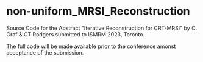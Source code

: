 # non-uniform_MRSI_Reconstruction
Source Code for the Abstract "Iterative Reconstruction for CRT-MRSI" by C. Graf &amp; CT Rodgers submitted to ISMRM 2023, Toronto.

The full code will be made available prior to the conference amonst acceptance of the submission.
